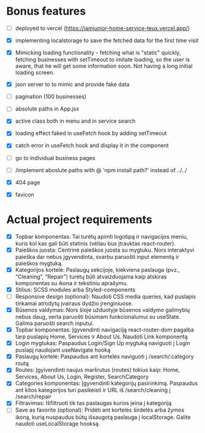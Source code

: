 # Bonus features
- [ ] deployed to vercel (https://iamjunior-home-service-teux.vercel.app/)
- [x] implementing localstorage to save the fetched data for the first time visit
- [x] Mimicking loading functionality - fetching what is "static" quickly, fetching businesses with setTimeout to imitate loading, so the user is aware, that he will get some information soon. Not having a long initial loading screen.
- [x] json server to to mimic and provide fake data
- [ ] pagination (100 businesses)
- [ ] absolute paths in App.jsx
- [x] active class both in menu and in service search
- [x] loading effect faked in useFetch hook by adding setTimeout
- [x] catch error in useFetch hook and display it in the component
- [ ] go to individual business pages
- [ ] /implement aboslute paths with @ 'npm install path?' instead of ../../
- [x] 404 page
- [x] favicon


# Actual project requirements
- [x] Topbar komponentas: Tai turėtų apimti logotipą ir navigacijos meniu, kuris kol kas gali būti statinis (vėliau bus įtrauktas react-router).
- [x] Paieškos juosta: Centrinė paieškos juosta su mygtuku. Nors interaktyvi paieška dar nebus įgyvendinta, svarbu paruošti input elementą ir paieškos mygtuką.
- [x] Kategorijos kortelė: Paslaugų sekcijoje, kiekviena paslauga (pvz., “Cleaning”, “Repair”) turėtų būti atvaizduojama kaip atskiras komponentas su ikona ir tekstiniu aprašymu.
- [x] Stilius: SCSS modules arba Styled-components
- [ ] Responsive design (optional): Naudoti CSS media queries, kad puslapis tinkamai atrodytų įvairaus dydžio įrenginiuose.
- [x] Būsenos valdymas: Nors šioje užduotyje būsenos valdymo galimybių nebus daug, verta paruošti būsimam funkcionalumui su useState. Galima paruošti search inputui.
- [x] Topbar komponentas: Įgyvendinti navigaciją react-router-dom pagalba tarp puslapių Home, Services ir About Us. Naudoti Link komponentą
- [x] Login mygtukas: Paspaudus Login/Sign Up mygtuką naviguoti į Login puslapį naudojant useNavigate hooką
- [x] Paslaugų kortelė: Paspaudus ant kortelės naviguoti į /search/:category routą
- [x] Routes: Įgyivendinti naujus maršrutus (routes) tokius kaip: Home, Services, About Us, Login, Register, SearchCategory
- [x] Categories komponentas: Įgyvendinti kategorijų pasirinkimą. Paspaudus ant kitos kategorijos turi pasikeisti ir URL iš /search/cleaning į /search/repair
- [x] Filtravimas: Išfiltruoti tik tas paslaugas kurios įeina į kategoriją
- [ ] Save as favorite (optional): Pridėti ant kortelės širdelės arba žymos ikoną, kurią nuspaudus būtų išsaugotą paslauga į localStorage. Galite naudoti useLocalStorage hooksą.